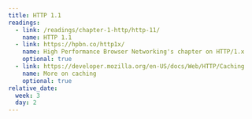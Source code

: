 ```yaml
---
title: HTTP 1.1
readings:
  - link: /readings/chapter-1-http/http-11/
    name: HTTP 1.1
  - link: https://hpbn.co/http1x/
    name: High Performance Browser Networking's chapter on HTTP/1.x
    optional: true
  - link: https://developer.mozilla.org/en-US/docs/Web/HTTP/Caching
    name: More on caching
    optional: true
relative_date:
  week: 3
  day: 2
---
```

